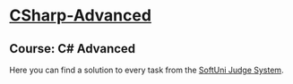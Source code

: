 # [CSharp-Advanced](https://softuni.bg/)
## Course: C# Advanced
Here you can find a solution to every task from the [SoftUni Judge System](https://judge.softuni.org/Contests/#!/List/ByCategory/182/CSharp-Advanced-Exercises).
